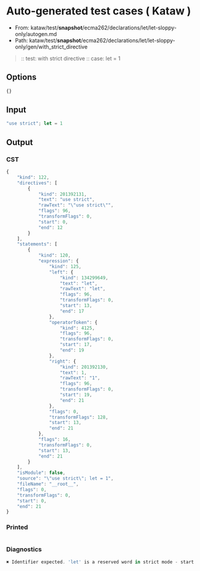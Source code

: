 # Auto-generated test cases ( Kataw )
- From: kataw/test/__snapshot__/ecma262/declarations/let/let-sloppy-only/autogen.md
- Path: kataw/test/__snapshot__/ecma262/declarations/let/let-sloppy-only/gen/with_strict_directive
> :: test: with strict directive
> :: case: let = 1
## Options

`````js
{}
`````
## Input

`````js
"use strict"; let = 1
`````
## Output

### CST

```javascript
{
    "kind": 122,
    "directives": [
        {
            "kind": 201392131,
            "text": "use strict",
            "rawText": "\"use strict\"",
            "flags": 96,
            "transformFlags": 0,
            "start": 0,
            "end": 12
        }
    ],
    "statements": [
        {
            "kind": 120,
            "expression": {
                "kind": 125,
                "left": {
                    "kind": 134299649,
                    "text": "let",
                    "rawText": "let",
                    "flags": 96,
                    "transformFlags": 0,
                    "start": 13,
                    "end": 17
                },
                "operatorToken": {
                    "kind": 4125,
                    "flags": 96,
                    "transformFlags": 0,
                    "start": 17,
                    "end": 19
                },
                "right": {
                    "kind": 201392130,
                    "text": 1,
                    "rawText": "1",
                    "flags": 96,
                    "transformFlags": 0,
                    "start": 19,
                    "end": 21
                },
                "flags": 0,
                "transformFlags": 128,
                "start": 13,
                "end": 21
            },
            "flags": 16,
            "transformFlags": 0,
            "start": 13,
            "end": 21
        }
    ],
    "isModule": false,
    "source": "\"use strict\"; let = 1",
    "fileName": "__root__",
    "flags": 0,
    "transformFlags": 0,
    "start": 0,
    "end": 21
}
```

### Printed

```javascript

```

### Diagnostics

```javascript
✖ Identifier expected. 'let' is a reserved word in strict mode - start: 17, end: 19

```

